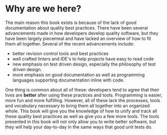 # Why are we here?
The main reason this book exists is because of the lack of good documentation
about quality best practices. There have been several advancements made in
how developers develop quality software, but they have been largely piecemeal
and have lacked an overview of how to fit them all together. Several of the
recent advancements include:
- better revision control tools and best practices
- well crafted linters and IDE's to help projects have easy to read code
- new emphasis on test driven design, especially the philosophy of test
    driven design.
- more emphasis on good documentation as well as programming languages supporting
    documentation inline with code.

One thing is common about all of these: developers tend to agree
that their lives are **better** after using these practices and tools. Programming is easier,
more fun and more fulfilling. However, all of these lack the processes,
tools and vocabulary necessary to bring them all together into an organized whole.
This book will give you the knowledge of how to unify and track all these quality
best practices as well as give you a few more tools. The tools presented in this
book will not only allow you to write better software, but they will help your
day-to-day in the same ways that good unit tests do.

